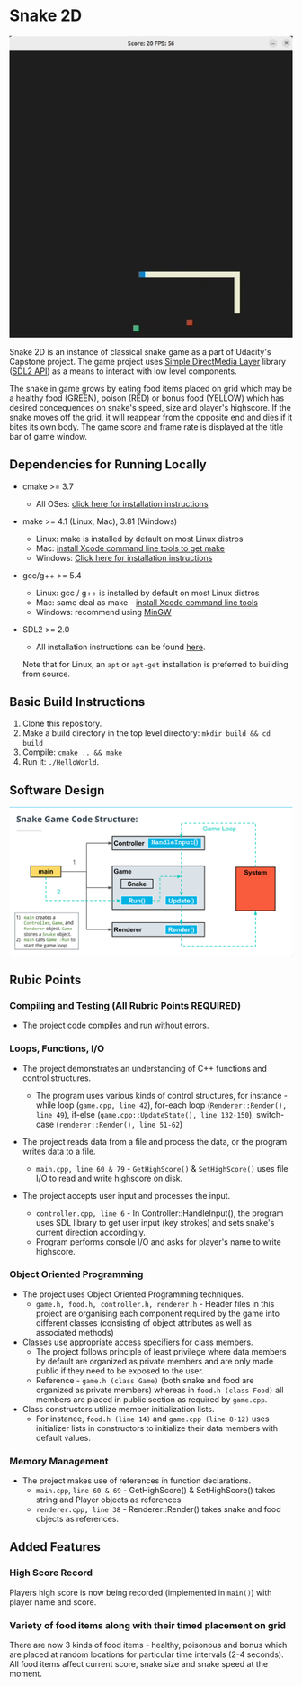 

# Snake 2D

<img src="./rsrc/snake_2d.gif">

Snake 2D is an instance of classical snake game as a part of Udacity's Capstone project. The game project uses [Simple DirectMedia Layer](https://www.libsdl.org/) library ([SDL2 API](https://wiki.libsdl.org/SDL2/APIByCategory)) as a means to interact with low level components. 


The snake in game grows by eating food items placed on grid which may be a healthy food (GREEN), poison (RED) or bonus food (YELLOW) which has desired concequences on snake's speed, size and player's highscore. If the snake moves off the grid, it will reappear from the opposite end and dies if it bites its own body. The game score and frame rate is displayed at the title bar of game window.

## Dependencies for Running Locally
* cmake >= 3.7
  * All OSes: [click here for installation instructions](https://cmake.org/install/)
* make >= 4.1 (Linux, Mac), 3.81 (Windows)
  * Linux: make is installed by default on most Linux distros
  * Mac: [install Xcode command line tools to get make](https://developer.apple.com/xcode/features/)
  * Windows: [Click here for installation instructions](http://gnuwin32.sourceforge.net/packages/make.htm)
* gcc/g++ >= 5.4
  * Linux: gcc / g++ is installed by default on most Linux distros
  * Mac: same deal as make - [install Xcode command line tools](https://developer.apple.com/xcode/features/)
  * Windows: recommend using [MinGW](http://www.mingw.org/)
* SDL2 >= 2.0
  * All installation instructions can be found [here](https://wiki.libsdl.org/SDL2/Installation).
  
  Note that for Linux, an `apt` or `apt-get` installation is preferred to building from source.


## Basic Build Instructions

1. Clone this repository.
2. Make a build directory in the top level directory: `mkdir build && cd build`
3. Compile: `cmake .. && make`
4. Run it: `./HelloWorld`.

## Software Design
<img src="./rsrc/snake_ald.png">

## Rubic Points

### Compiling and Testing (All Rubric Points REQUIRED)
* The project code compiles and run without errors.

### Loops, Functions, I/O

* The project demonstrates an understanding of C++ functions and control structures.
  * The program uses various kinds of control structures, for instance - while loop (`game.cpp, line 42`), for-each loop (`Renderer::Render(), line 49`), if-else (`game.cpp::UpdateState(), line 132-150`), switch-case (`renderer::Render(), line 51-62`)

* The project reads data from a file and process the data, or the program writes data to a file.
  * `main.cpp, line 60 & 79` - `GetHighScore()` & `SetHighScore()` uses file I/O to read and write highscore on disk.
* The project accepts user input and processes the input.
  * `controller.cpp, line 6` - In Controller::HandleInput(), the program uses SDL library to get user input (key strokes) and sets snake's current direction accordingly.
  * Program performs console I/O and asks for player's name to write highscore. 

### Object Oriented Programming
* The project uses Object Oriented Programming techniques.
  * `game.h, food.h, controller.h, renderer.h` - Header files in this project are organising each component required by the game into different classes (consisting of object attributes as well as associated methods)
* Classes use appropriate access specifiers for class members.
  * The project follows principle of least privilege where data members by default are organized as private members and are only made public if they need to be exposed to the user.
  * Reference - `game.h (class Game)` (both snake and food are organized as private members) whereas in `food.h (class Food)` all members are placed in public section as required by `game.cpp`.
* Class constructors utilize member initialization lists.
  * For instance, `food.h (line 14)` and `game.cpp (line 8-12)` uses initializer lists in constructors to initialize their data members with default values.

### Memory Management
* The project makes use of references in function declarations.
  * `main.cpp`, `line 60 & 69` - GetHighScore() & SetHighScore() takes string and Player objects as references
  * `renderer.cpp, line 38` - Renderer::Render() takes snake and food objects as references.

## Added Features

### High Score Record
Players high score is now being recorded (implemented in `main()`) with player name and score.

### Variety of food items along with their timed placement on grid
There are now 3 kinds of food items - healthy, poisonous and bonus which are placed at random locations for particular time intervals (2-4 seconds). All food items affect current score, snake size and snake speed at the moment.
